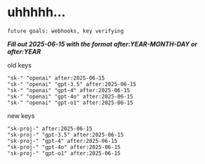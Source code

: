 # uhhhhh...

`future goals: webhooks, key verifying`



***Fill out 2025-06-15 with the format after:YEAR-MONTH-DAY or after:YEAR***

old keys
```
"sk-" "openai" after:2025-06-15
"sk-" "openai" "gpt-3.5" after:2025-06-15
"sk-" "openai" "gpt-4" after:2025-06-15
"sk-" "openai" "gpt-4o" after:2025-06-15
"sk-" "openai" "gpt-o1" after:2025-06-15
```

new keys
```
"sk-proj-" after:2025-06-15
"sk-proj-" "gpt-3.5" after:2025-06-15
"sk-proj-" "gpt-4" after:2025-06-15
"sk-proj-" "gpt-4o" after:2025-06-15
"sk-proj-" "gpt-o1" after:2025-06-15
```
